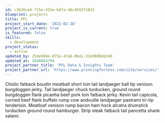 ```yaml
---
id: c3626ce6-715e-415e-b4fa-46c4b5571822
blueprint: projects
title: PFL
project_start_date: '2022-02-28'
project_is_current: true
is_featured: false
skills:
  - development
project_status:
  - active
updated_by: 25de984e-075a-47a8-8b41-32e9880eb240
updated_at: 1646864794
project_partner_title: 'PFL Data & Insights Team'
project_partner_url: 'https://www.printingforless.com/site/services/'
---
```

Chislic fatback boudin meatball short loin tail landjaeger ball tip venison burgdoggen jerky. Tail landjaeger chuck turducken, ground round burgdoggen flank picanha beef pork loin fatback jerky. Kevin tail capicola, corned beef flank buffalo rump cow andouille landjaeger pastrami tri-tip tenderloin. Meatloaf venison rump bacon ham hock alcatra drumstick turducken ground round hamburger. Strip steak fatback tail pancetta shank salami.